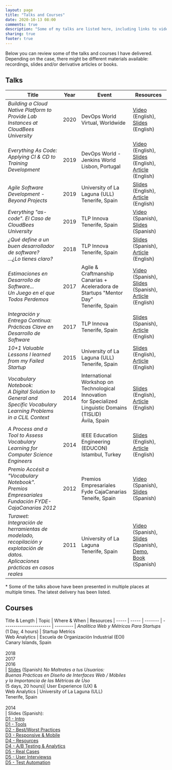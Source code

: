 ```yaml
---
layout: page
title: "Talks and Courses"
date: 2020-10-13 08:00
comments: true
description: "Some of my talks are listed here, including links to videos or slides. As with the articles in this Blog, in my talks I share thoughts, experiments and ideas about software, internet and entrepreneurship. Looking at peopleware, the human side of technology."
sharing: true
footer: true
---
```


Below you can review some of the talks and courses I have delivered. Depending on the case, there might be different materials available: recordings, slides and/or derivative articles or books.

## Talks

Title                                                             | Year | Event                                                    | Resources                             |
----------------------------------------------------------------- | ---- | -------------------------------------------------------- | ------------------------------------  |
_Building a Cloud Native Platform to Provide Lab Instances at CloudBees University_ | 2020 | DevOps World <br /> Virtual, Worldwide | [Video](https://www.cloudbees.com/resources/cloud-native-platform-building) (English), <br/> [Slides](https://www.slideshare.net/romenrg/building-a-cloud-native-platform-to-provide-lab-instances-at-cloudbees-university/) (English)
_Everything As Code: Applying CI & CD to Training Development_    | 2019 | DevOps World - Jenkins World <br /> Lisbon, Portugal          | [Video](https://youtu.be/1hda-bVYaVc) (English), <br /> [Slides](https://www.slideshare.net/romenrg/dwjw2019-lisbon-trainingascode-applying-ci-cd-to-training-development) (English), <br /> [Article](https://www.romenrg.com/blog/2019/12/31/everything-as-code/) (English)
_Agile Software Development - Beyond Projects_                    | 2019 | University of La Laguna (ULL) <br /> Tenerife, Spain | [Slides](https://www.slideshare.net/romenrg/agile-software-development-beyond-projects-ull) (English), <br /> [Article](https://www.romenrg.com/blog/2020/12/30/software-projects-vs-software-products/) (English)
_Everything "as-code". El Caso de CloudBees University_           | 2019 | TLP Innova <br /> Tenerife, Spain                             | [Video](https://youtu.be/RyWSqxSIyVg) (Spanish), [Slides](https://www.slideshare.net/romenrg/everything-as-code-cloudbees-university) (Spanish)
_¿Qué define a un buen desarrollador de software? <br /> ...¿Lo tienes claro?_ | 2018 | TLP Innova <br /> Tenerife, Spain | [Slides](https://www.slideshare.net/romenrg/qu-define-a-un-buen-desarrollador-de-software) (Spanish), <br /> [Article](https://www.romenrg.com/blog/2018/12/29/what-makes-a-great-software-engineer/) (English)
_Estimaciones en Desarrollo de Software... <br /> Un Juego en el que Todos Perdemos_ | 2017 | Agile & Craftmanship Canarias + Aceleradora de Startups "Mentor Day" <br /> Tenerife, Spain | [Video](https://youtu.be/koFmPR3TW0g) (Spanish), <br /> [Slides](https://www.slideshare.net/romenrg/estimaciones-en-desarrollo-de-software-versin-2017) (Spanish), <br /> [Article](https://www.romenrg.com/blog/2015/09/28/why-asking-developers-for-time-estimates-in-software-projects-is-a-terrible-idea-and-how-to-bypass-it-with-scrum/) (English)
_Integración y Entrega Continua: <br /> Prácticas Clave en Desarrollo de Software_ | 2017 | TLP Innova <br /> Tenerife, Spain | [Slides](https://www.slideshare.net/romenrg/integracion-y-entrega-continua-tlp-innova-2017) (Spanish), [Article](https://www.romenrg.com/blog/2017/12/31/continuous-integration-delivery-deployment/) (English)
_10+1 Valuable Lessons I learned from my Failed Startup_ | 2015 | University of La Laguna (ULL) <br /> Tenerife, Spain | [Slides](https://www.slideshare.net/romenrg/101-valuable-lessons-i-learned-from-my-failed-startup) (English), [Article](https://www.romenrg.com/blog/2015/03/17/10-plus-1-valuable-lessons-i-learned-from-my-failed-startup/) (English)
_Vocabulary Notebook: <br/>A Digital Solution to General and Specific Vocabulary Learning Problems <br/> in a CLIL Context_ | 2014 | International Workshop on Technological Innovation <br/> for Specialized Linguistic Domains <br/> (TISLID) <br /> Ávila, Spain | [Slides](https://www.slideshare.net/secret/u1zosZ9qXlbAgn) (English), <br /> [Article](https://research-publishing.net/manuscript?10.14705/rpnet.2016.tislid2014.440) (English)
_A Process and a Tool to Assess Vocabulary Learning for Computer Science Engineers_ | 2014 | IEEE Education Engineering (EDUCON) <br /> Istambul, Turkey | [Slides](https://www.slideshare.net/secret/MOfkEL0ICnCBhr) (English), [Article](https://ieeexplore.ieee.org/document/6826163) (English)
_Premio Accésit a "Vocabulary Notebook". <br /> Premios Empresariales Fundación FYDE-CajaCanarias 2012_ | 2012 | Premios Empresariales <br /> Fyde CajaCanarias <br /> Teneife, Spain | [Video](https://youtu.be/MXkKLFlTpbw) (Spanish), <br /> [Slides](https://www.slideshare.net/secret/aAz1fyofObEPsX) (Spanish)
_Turawet: <br /> Integración de herramientas de modelado, recopilación y explotación de datos. <br /> Aplicaciones prácticas en casos reales_ | 2011 | University of La Laguna <br /> Tenerife, Spain | [Video](https://youtu.be/4BLMhpE66yQ) (Spanish), <br /> [Slides](https://www.slideshare.net/secret/I70JF08TCMEenr) (Spanish), <br /> [Demo](https://youtu.be/k9qX9cnQfSw), <br /> [Book](../docs/Memoria_Final_Proyecto_Turawet.pdf) (Spanish)

<p class="small-text"> * Some of the talks above have been presented in multiple places at multiple times. The latest delivery has been listed.</p>

## Courses

Title & Length | Topic | Where & When | Resources |
----- | ----- | ------- | ----------------------- | --------- |
_Analítica Web y Métricas Para Startups_ <br /> (1 Day, 4 hours) | Startup Metrics <br /> Web Analytics | Escuela de Organización Industrial (EOI) <br /> Canary Islands, Spain <br/><br/> 2018 <br /> 2017 <br /> 2016 <br /> | [Slides](https://www.slideshare.net/romenrg/analtica-web-y-mtricas-para-startups-julio-2018) (Spanish)
_No Maltrates a tus Usuarios: <br /> Buenas Prácticas en Diseño de Interfaces Web / Móbiles <br /> y la Importancia de las Métricas de Uso_ <br /> (5 days, 20 hours)| User Experience (UX) & <br/> Web Analytics | University of La Laguna (ULL) <br /> Tenerife, Spain <br/><br/> 2014 <br />  | Slides (Spanish): <br /> [D1 - Intro](https://www.slideshare.net/romenrg/curso-ux-tenerife-no-maltrates-a-tus-usuarios) <br /> [D1 - Tools](https://www.slideshare.net/romenrg/curso-ux-fgullromenrg4coding) <br /> [D2 - Best/Worst Practices](https://www.slideshare.net/romenrg/curso-ux-tenerife-no-maltrates-a-tus-usuarios-fg-ull-da-2-peores-y-mejores-prcticas-en-ux) <br /> [D3 - Responsive & Mobile](https://www.slideshare.net/romenrg/curso-ux-tenerife-no-maltrates-a-tus-usuarios-fg-ull-da-3-responsive-web-design-rwd-mobile-ux) <br /> [D4 - Resources](https://www.slideshare.net/romenrg/curso-ux-fgullromenrg5recursosyayudaproyecto) <br /> [D4 - A/B Testing & Analytics](https://www.slideshare.net/romenrg/curso-ux-tenerife-no-maltrates-a-tus-usuarios-fg-ull-da-4-introduccin-al-ab-testing-con-google-analytics) <br /> [D5 - Real Cases](https://www.slideshare.net/romenrg/curso-ux-tenerife-no-maltrates-a-tus-usuarios-fg-ull-da-5-experimentos-reales-la-experiencia-de-vocabulary-notebook) <br /> [D5 - User Interviewss](https://www.slideshare.net/romenrg/curso-ux-tenerife-no-maltrates-a-tus-usuarios-fg-ull-da-5) <br /> [D5 - Test Automation](https://www.slideshare.net/romenrg/curso-ux-tenerife-no-maltrates-a-tus-usuarios-fg-ull-da-5-testing-automatizado-de-interfaces-web)
